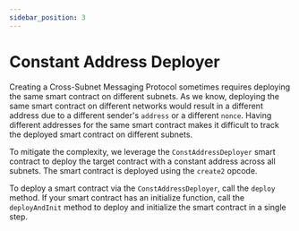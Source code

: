 ```yaml
---
sidebar_position: 3
---
```


# Constant Address Deployer

Creating a Cross-Subnet Messaging Protocol sometimes requires deploying the same smart contract on different subnets. As we know, deploying the same smart contract on different networks would result in a different address due to a different sender's `address` or a different `nonce`. Having different addresses for the same smart contract makes it difficult to track the deployed smart contract on different subnets.

To mitigate the complexity, we leverage the `ConstAddressDeployer` smart contract to deploy the target contract with a constant address across all subnets. The smart contract is deployed using the `create2` opcode.

To deploy a smart contract via the `ConstAddressDeployer`, call the `deploy` method. If your smart contract has an initialize function, call the `deployAndInit` method to deploy and initialize the smart contract in a single step.
